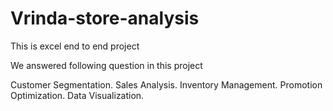 # Vrinda-store-analysis
This is excel end to end project 

We answered following question in this project

Customer Segmentation.
Sales Analysis.
Inventory Management. 
Promotion Optimization. 
Data Visualization.

